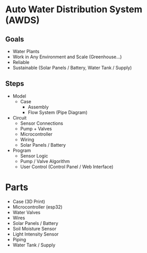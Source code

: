 # Auto Water Distribution System (AWDS)

## Goals
- Water Plants
- Work in Any Environment and Scale (Greenhouse...)
- Reliable
- Sustainable (Solar Panels / Battery, Water Tank / Supply)

## Steps
- Model
  - Case
	- Assembly
	- Flow System (Pipe Diagram)
- Circuit
	- Sensor Connections
	- Pump + Valves
	- Microcontroller
	- Wiring
	- Solar Panels / Battery
- Program
	- Sensor Logic
	- Pump / Valve Algorithm
	- User Control (Control Panel / Web Interface)

# Parts
- Case (3D Print)
- Microcontroller (esp32)
- Water Valves
- Wires
- Solar Panels / Battery
- Soil Moisture Sensor
- Light Intensity Sensor
- Piping
- Water Tank / Supply

